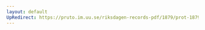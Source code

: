 ```yaml
---
layout: default
UpRedirect: https://pruto.im.uu.se/riksdagen-records-pdf/1879/prot-1879--ak--011/prot-1879--ak--011_021.pdf
---
```

